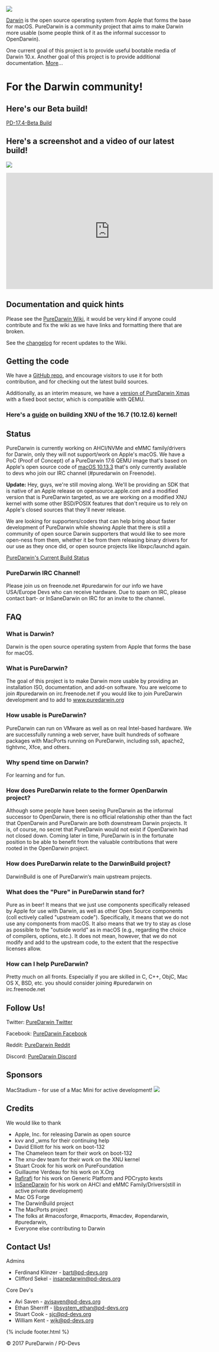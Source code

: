![](/puredarwin.png)

[Darwin](http://en.wikipedia.org/wiki/Darwin_%28operating_system%29) is the open source operating system from Apple that forms the base for macOS. PureDarwin is a community project that aims to make Darwin more usable (some people think of it as the informal successor to OpenDarwin).

One current goal of this project is to provide useful bootable media of Darwin 10.x.
Another goal of this project is to provide additional documentation. [More](https://github.com/PureDarwin/PureDarwin/wiki/About)...

# For the Darwin community!

## Here's our Beta build!

[PD-17.4-Beta Build](https://github.com/PureDarwin/PD-17.4-Beta)

## Here's a screenshot and a video of our latest build!
![](Screenshots/2018-03-02.png)
<iframe width="560" height="315" src="https://www.youtube.com/embed/oCYpCOq0RJg?rel=0&amp;start=30" frameborder="0" allow="autoplay; encrypted-media" allowfullscreen></iframe>

Documentation and quick hints
-----------------------------
Please see the [PureDarwin Wiki](https://github.com/PureDarwin/PureDarwin/wiki/), it would be very kind if anyone could contribute and fix the wiki as we have links and formatting there that are broken.

See the [changelog](https://github.com/PureDarwin/PureDarwin/wiki/_history) for recent updates to the Wiki.

Getting the code
-------------------------
We have a [GitHub repo](https://github.com/PureDarwin/), and encourage visitors to use it for both contribution, and for checking out the latest build sources.

Additionally, as an interim measure, we have a [version of PureDarwin Xmas](https://github.com/PureDarwin/LegacyDownloads/releases/download/PDXMASNBE01/NewBootEnvironment-XMas-1.7z) with a fixed boot sector, which is compatible with QEMU.

### **Here's a [guide](https://github.com/PureDarwin/Building-XNU-16.7-Kernel-Guide/) on building XNU of the 16.7 (10.12.6) kernel!** 

Status
------

PureDarwin is currently working on AHCI/NVMe and eMMC family/drivers for Darwin, only they will not support/work on Apple's macOS. We have a PoC (Proof of Concept) of a PureDarwin 17.6 QEMU image that's based on Apple's open source code of [macOS 10.13.3](https://opensource.apple.com/release/macos-10133.html) that's only currently available to devs who join our IRC channel (#puredarwin on Freenode). 

**Update:** Hey, guys, we're still moving along. We'll be providing an SDK that is native of an Apple release on opensource.apple.com and a modified version that is PureDarwin targeted, as we are working on a modified XNU kernel with some other BSD/POSIX features that don't require us to rely on Apple's closed sources that they'll never release.

We are looking for supporters/coders that can help bring about faster development of PureDarwin while showing Apple that there is still a community of open source Darwin supporters that would like to see more open-ness from them, whether it be from them releasing binary drivers for our use as they once did, or open source projects like libxpc/launchd again.

[PureDarwin's Current Build Status](Status.md)

### PureDarwin IRC Channel!
Please join us on freenode.net #puredarwin for our info we have USA/Europe Devs who can receive hardware.
Due to spam on IRC, please contact bart- or InSaneDarwin on IRC for an invite to the channel.

FAQ
-------

### What is Darwin?

Darwin is the open source operating
system from Apple that forms the
base for macOS.

### What is PureDarwin?

The goal of this project is to make
Darwin more usable by providing an
installation ISO, documentation, and
add-on software. You are welcome to
join #puredarwin on irc.freenode.net
if you would like to join PureDarwin
development and to add to
www.puredarwin.org

### How usable is PureDarwin?

PureDarwin can run on VMware as well
as on real Intel-based hardware. We are
successfully running a web server, have
built hundreds of software packages
with MacPorts running on PureDarwin,
including ssh, apache2, tightvnc, Xfce,
and others.

### Why spend time on Darwin?

For learning and for fun.

### How does PureDarwin relate to the former OpenDarwin project?

Although some people have been
seeing PureDarwin as the informal
successor to OpenDarwin, there is no
official relationship other than the fact
that OpenDarwin and PureDarwin are
both downstream Darwin projects.
It is, of course, no secret that PureDarwin
would not exist if OpenDarwin had not
closed down. Coming later in time,
PureDarwin is in the fortunate position
to be able to benefit from the valuable
contributions that were rooted in the
OpenDarwin project.

### How does PureDarwin relate to the DarwinBuild project?

DarwinBuild is one of PureDarwin‘s
main upstream projects.

### What does the "Pure" in PureDarwin stand for?

Pure as in beer! It means that we just use components specifically released
by Apple for use with Darwin, as well as other Open Source components (coll
ectively called "upstream code"). Specifically, it means that we do not
use any components from macOS. It also means that we try to stay as close
as possible to the "outside world" as in macOS (e.g., regarding the choice
of compilers, options, etc.). It does not
mean, however, that we do not modify
and add to the upstream code, to
the extent that the respective licenses
allow.

### How can I help PureDarwin?

Pretty much on all fronts. Especially if
you are skilled in C, C++, ObjC, Mac OS
X, BSD, etc. you should consider joining
#puredarwin on irc.freenode.net

Follow Us!
-------
Twitter: [PureDarwin Twitter](https://www.twitter.com/puredarwin)

Facebook: [PureDarwin Facebook](https://www.facebook.com/groups/puredarwin/)

Reddit: [PureDarwin Reddit](https://www.reddit.com/r/PureDarwin/)

Discord: [PureDarwin Discord](https://discord.gg/9kz8XXRRcT)


Sponsors
-------
MacStadium - for use of a Mac Mini for active development!
![](https://uploads-ssl.webflow.com/5ac3c046c82724970fc60918/5c019d917bba312af7553b49_MacStadium-developerlogo.png)

Credits
-------

We would like to thank
-   Apple, Inc. for releasing Darwin as open source 
-   kvv and _wms for their continuing help
-   David Elliott for his work on boot-132
-   The Chameleon team for their work on boot-132
-   The xnu-dev team for their work on the XNU kernel
-   Stuart Crook for his work on PureFoundation
-   Guillaume Verdeau for his work on X.Org
-   [Rafirafi](https://github.com/rafirafi) for his work on Generic Platform and PDCrypto kexts
-   [InSaneDarwin](https://github.com/csekel/) for his work on AHCI and eMMC Family/Drivers(still in active private development)
-   Mac OS Forge 
-   The DarwinBuild project 
-   The MacPorts project
-   The folks at #macosforge, #macports, #macdev, #opendarwin, #puredarwin, 
-   Everyone else contributing to Darwin 

Contact Us! 
-------
Admins
-  Ferdinand Klinzer - bart@pd-devs.org
-  Clifford Sekel - insanedarwin@pd-devs.org

Core Dev's

-  Avi Saven - avisaven@pd-devs.org
-  Ethan Sherriff - libsystem_ethan@pd-devs.org
-  Stuart Cook - sjc@pd-devs.org
-  William Kent - wjk@pd-devs.org

{% include footer.html %}

© 2017 PureDarwin / PD-Devs
